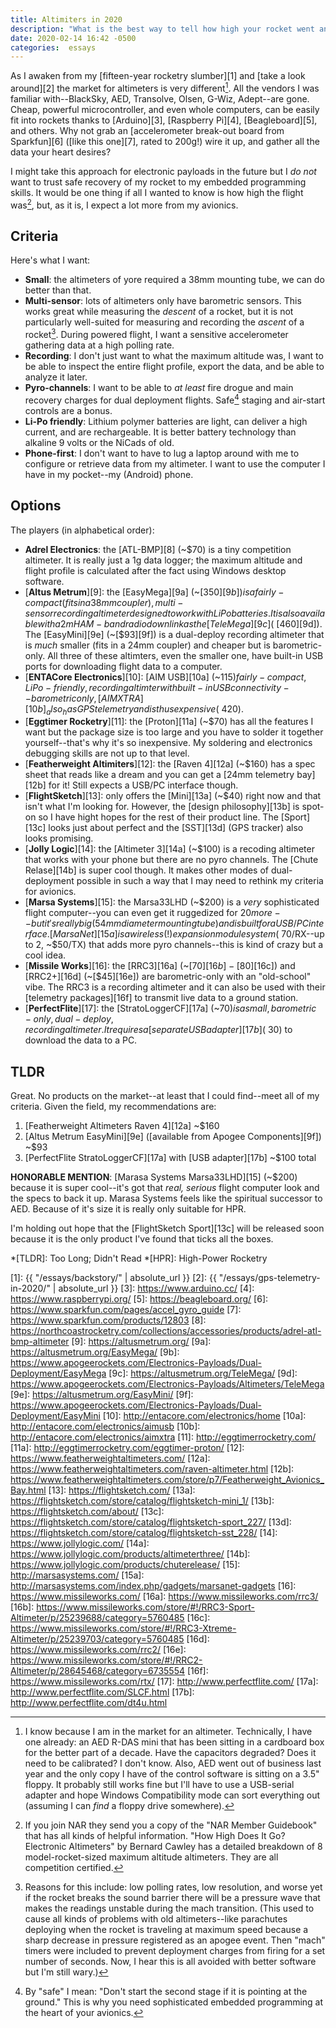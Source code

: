 ```yaml
---
title: Altimiters in 2020
description: "What is the best way to tell how high your rocket went and control its recovery?"
date: 2020-02-14 16:42 -0500
categories:  essays
---
```


As I awaken from my [fifteen-year rocketry slumber][1] and [take a look around][2] the market for altimeters is very different[^1].
All the vendors I was familiar with--BlackSky, AED, Transolve, Olsen, G-Wiz, Adept--are gone.
Cheap, powerful microcontroller, and even whole computers, can be easily fit into rockets thanks to [Arduino][3], [Raspberry Pi][4], [Beagleboard][5], and others.
Why not grab an [accelerometer break-out board from Sparkfun][6] ([like this one][7], rated to 200g!) wire it up, and gather all the data your heart desires?

I might take this approach for electronic payloads in the future but I _do not_ want to trust safe recovery of my rocket to my embedded programming skills.
It would be one thing if all I wanted to know is how high the flight was[^2], but, as it is, I expect a lot more from my avionics.

## Criteria
Here's what I want:

- **Small**: the altimeters of yore required a 38mm mounting tube, we can do better than that.
- **Multi-sensor**: lots of altimeters only have barometric sensors. This works great while measuring the _descent_ of a rocket, but it is not particularly well-suited for measuring and recording the _ascent_ of a rocket[^3]. During powered flight, I want a sensitive accelerometer gathering data at a high polling rate.
- **Recording**: I don't just want to what the maximum altitude was, I want to be able to inspect the entire flight profile, export the data, and be able to analyze it later.
- **Pyro-channels**: I want to be able to _at least_ fire drogue and main recovery charges for dual deployment flights. Safe[^4] staging and air-start controls are a bonus.
- **Li-Po friendly**: Lithium polymer batteries are light, can deliver a high current, and are rechargeable. It is better battery technology than alkaline 9 volts or the NiCads of old.
- **Phone-first**: I don't want to have to lug a laptop around with me to configure or retrieve data from my altimeter. I want to use the computer I have in my pocket--my (Android) phone.

## Options
The players (in alphabetical order):

- **Adrel Electronics**: the [ATL-BMP][8] (~$70) is a tiny competition altimeter. It is really just a 1g data logger; the maximum altitude and flight profile is calculated after the fact using Windows desktop software.
- [**Altus Metrum**][9]: the [EasyMega][9a] (~[$350][9b]) is a fairly-compact (fits in a 38mm coupler), multi-sensor recording altimeter designed to work with LiPo batteries. It is also available with a 2m HAM-band radio downlink as the [TeleMega][9c] (~[$460][9d]). The [EasyMini][9e] (~[$93][9f]) is a dual-deploy recording altimeter that is _much_ smaller (fits in a 24mm coupler) and cheaper but is barometric-only. All three of these altimters, even the smaller one, have built-in USB ports for downloading flight data to a computer.
- [**ENTACore Electronics**][10]: [AIM USB][10a] (~$115) fairly-compact, LiPo-friendly, recording altimter with built-in USB connectivity--barometric only, [AIM XTRA][10b] _also_ has GPS telemetry and is thus expensive (~$420).
- [**Eggtimer Rocketry**][11]: the [Proton][11a] (~$70) has all the features I want but the package size is too large and you have to solder it together yourself--that's why it's so inexpensive. My soldering and electronics debugging skills are not up to that level.
- [**Featherweight Altimiters**][12]: the [Raven 4][12a] (~$160) has a spec sheet that reads like a dream and you can get a [24mm telemetry bay][12b] for it! Still expects a USB/PC interface though.
- [**FlightSketch**][13]: only offers the [Mini][13a] (~$40) right now and that isn't what I'm looking for. However, the [design philosophy][13b] is spot-on so I have hight hopes for the rest of their product line. The [Sport][13c] looks just about perfect and the [SST][13d] (GPS tracker) also looks promising.
- [**Jolly Logic**][14]: the [Altimeter 3][14a] (~$100) is a recoding altimeter that works with your phone but there are no pyro channels. The [Chute Relase][14b] is super cool though. It makes other modes of dual-deployment possible in such a way that I may need to rethink my criteria for avionics.
- [**Marsa Systems**][15]: the Marsa33LHD (~$200) is a _very_ sophisticated flight computer--you can even get it ruggedized for $20 more--but it's really big (54mm diameter mounting tube) and is built for a USB/PC interface. [MarsaNet][15a] is a wireless (!) expansion module system (~$70/RX--up to 2, ~$50/TX) that adds more pyro channels--this is kind of crazy but a cool idea.
- [**Missile Works**][16]: the [RRC3][16a] (~[$70][16b]-[$80][16c]) and [RRC2+][16d] (~[$45][16e]) are barometric-only with an "old-school" vibe. The RRC3 is a recording altimeter and it can also be used with their [telemetry packages][16f] to transmit live data to a ground station.
- [**PerfectFlite**][17]: the [StratoLoggerCF][17a] (~$70) is a small, barometric-only, dual-deploy, recording altimeter. It requires a [separate USB adapter][17b] (~$30) to download the data to a PC.

## TLDR

Great.
No products on the market--at least that I could find--meet all of my criteria.
Given the field, my recommendations are:

1. [Featherweight Altimeters Raven 4][12a] ~$160
2. [Altus Metrum EasyMini][9e] ([available from Apogee Components][9f]) ~$93
3. [PerfectFlite StratoLoggerCF][17a] with [USB adapter][17b] ~$100 total

**HONORABLE MENTION**: [Marasa Systems Marsa33LHD][15] (~$200) because it is super cool--it's got that  _real, serious_ flight computer look and the specs to back it up. Marasa Systems feels like the spiritual successor to AED. Because of it's size it is really only suitable for HPR.

I'm holding out hope that the [FlightSketch Sport][13c] will be released soon because it is the only product I've found that ticks all the boxes.

*[TLDR]: Too Long; Didn't Read
*[HPR]: High-Power Rocketry

[^1]: I know because I am in the market for an altimeter. Technically, I have one already: an AED R-DAS mini that has been sitting in a cardboard box for the better part of a decade. Have the capacitors degraded? Does it need to be calibrated? I don't know. Also, AED went out of business last year and the only copy I have of the control software is sitting on a 3.5" floppy. It probably still works fine but I'll have to use a USB-serial adapter and hope Windows Compatibility mode can sort everything out (assuming I can _find_ a floppy drive somewhere).
[^2]: If you join NAR they send you a copy of the "NAR Member Guidebook" that has all kinds of helpful information. "How High Does It Go? Electronic Altimeters" by Bernard Cawley has a detailed breakdown of 8 model-rocket-sized maximum altitude altimeters. They are all competition certified.
[^3]: Reasons for this include: low polling rates, low resolution, and worse yet if the rocket breaks the sound barrier there will be a pressure wave that makes the readings unstable during the mach transition. (This used to cause all kinds of problems with old altimeters--like parachutes deploying when the rocket is traveling at maximum speed because a sharp decrease in pressure registered as an apogee event. Then "mach" timers were included to prevent deployment charges from firing for a set number of seconds. Now, I hear this is all avoided with better software but I'm still wary.)
[^4]: By "safe" I mean: "Don't start the second stage if it is pointing at the ground." This is why you need sophisticated embedded programming at the heart of your avionics.

[1]:  {{ "/essays/backstory/" | absolute_url }}
[2]:  {{ "/essays/gps-telemetry-in-2020/" | absolute_url }}
[3]:  https://www.arduino.cc/
[4]:  https://www.raspberrypi.org/
[5]:  https://beagleboard.org/
[6]:  https://www.sparkfun.com/pages/accel_gyro_guide
[7]:  https://www.sparkfun.com/products/12803
[8]:  https://northcoastrocketry.com/collections/accessories/products/adrel-atl-bmp-altimeter
[9]:  https://altusmetrum.org/
[9a]: https://altusmetrum.org/EasyMega/
[9b]: https://www.apogeerockets.com/Electronics-Payloads/Dual-Deployment/EasyMega
[9c]: https://altusmetrum.org/TeleMega/
[9d]: https://www.apogeerockets.com/Electronics-Payloads/Altimeters/TeleMega
[9e]: https://altusmetrum.org/EasyMini/
[9f]: https://www.apogeerockets.com/Electronics-Payloads/Dual-Deployment/EasyMini
[10]: http://entacore.com/electronics/home
[10a]: http://entacore.com/electronics/aimusb
[10b]: http://entacore.com/electronics/aimxtra
[11]: http://eggtimerrocketry.com/
[11a]: http://eggtimerrocketry.com/eggtimer-proton/
[12]: https://www.featherweightaltimeters.com/
[12a]: https://www.featherweightaltimeters.com/raven-altimeter.html
[12b]: https://www.featherweightaltimeters.com/store/p7/Featherweight_Avionics_Bay.html
[13]: https://flightsketch.com/
[13a]: https://flightsketch.com/store/catalog/flightsketch-mini_1/
[13b]: https://flightsketch.com/about/
[13c]: https://flightsketch.com/store/catalog/flightsketch-sport_227/
[13d]: https://flightsketch.com/store/catalog/flightsketch-sst_228/
[14]: https://www.jollylogic.com/
[14a]: https://www.jollylogic.com/products/altimeterthree/
[14b]: https://www.jollylogic.com/products/chuterelease/
[15]: http://marsasystems.com/
[15a]: http://marsasystems.com/index.php/gadgets/marsanet-gadgets
[16]: https://www.missileworks.com/
[16a]: https://www.missileworks.com/rrc3/
[16b]: https://www.missileworks.com/store/#!/RRC3-Sport-Altimeter/p/25239688/category=5760485
[16c]: https://www.missileworks.com/store/#!/RRC3-Xtreme-Altimeter/p/25239703/category=5760485
[16d]: https://www.missileworks.com/rrc2/
[16e]: https://www.missileworks.com/store/#!/RRC2-Altimeter/p/28645468/category=6735554
[16f]: https://www.missileworks.com/rtx/
[17]: http://www.perfectflite.com/
[17a]: http://www.perfectflite.com/SLCF.html
[17b]: http://www.perfectflite.com/dt4u.html
